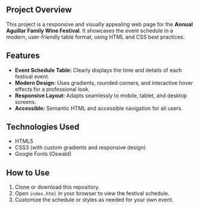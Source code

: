 ## Project Overview
 
 This project is a responsive and visually appealing web page for the **Annual Aguillar Family Wine Festival**. It showcases the event schedule in a modern, user-friendly table format, using HTML and CSS best practices.
 
 ## Features
 
 - **Event Schedule Table:** Clearly displays the time and details of each festival event.
 - **Modern Design:** Uses gradients, rounded corners, and interactive hover effects for a professional look.
 - **Responsive Layout:** Adapts seamlessly to mobile, tablet, and desktop screens.
 - **Accessible:** Semantic HTML and accessible navigation for all users.
 
 ## Technologies Used
 
 - HTML5
 - CSS3 (with custom gradients and responsive design)
 - Google Fonts (Oswald)
 
 ## How to Use
 
 1. Clone or download this repository.
 2. Open `index.html` in your browser to view the festival schedule.
 3. Customize the schedule or styles as needed for your own event.
